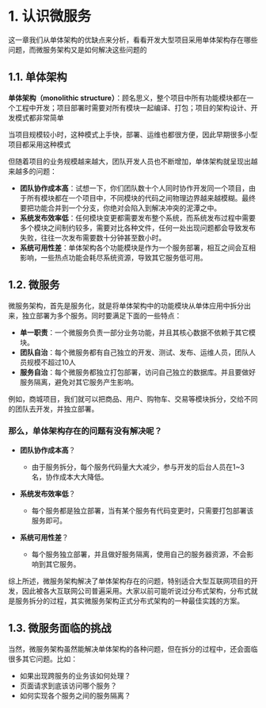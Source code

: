 # 1. 认识微服务
这一章我们从单体架构的优缺点来分析，看看开发大型项目采用单体架构存在哪些问题，而微服务架构又是如何解决这些问题的

## 1.1. 单体架构

**单体架构（monolithic structure）**：顾名思义，整个项目中所有功能模块都在一个工程中开发；项目部署时需要对所有模块一起编译、打包；项目的架构设计、开发模式都非常简单

当项目规模较小时，这种模式上手快，部署、运维也都很方便，因此早期很多小型项目都采用这种模式

但随着项目的业务规模越来越大，团队开发人员也不断增加，单体架构就呈现出越来越多的问题：
- **团队协作成本高**：试想一下，你们团队数十个人同时协作开发同一个项目，由于所有模块都在一个项目中，不同模块的代码之间物理边界越来越模糊。最终要把功能合并到一个分支，你绝对会陷入到解决冲突的泥潭之中。
- **系统发布效率低**：任何模块变更都需要发布整个系统，而系统发布过程中需要多个模块之间制约较多，需要对比各种文件，任何一处出现问题都会导致发布失败，往往一次发布需要数十分钟甚至数小时。
- **系统可用性差**：单体架构各个功能模块是作为一个服务部署，相互之间会互相影响，一些热点功能会耗尽系统资源，导致其它服务低可用。

## 1.2. 微服务

微服务架构，首先是服务化，就是将单体架构中的功能模块从单体应用中拆分出来，独立部署为多个服务。同时要满足下面的一些特点：

- **单一职责**：一个微服务负责一部分业务功能，并且其核心数据不依赖于其它模块。
- **团队自治**：每个微服务都有自己独立的开发、测试、发布、运维人员，团队人员规模不超过10人
- **服务自治**：每个微服务都独立打包部署，访问自己独立的数据库。并且要做好服务隔离，避免对其它服务产生影响。

例如，商城项目，我们就可以把商品、用户、购物车、交易等模块拆分，交给不同的团队去开发，并独立部署。

### 那么，单体架构存在的问题有没有解决呢？
- **团队协作成本高**？
  - 由于服务拆分，每个服务代码量大大减少，参与开发的后台人员在1~3名，协作成本大大降低。
  
- **系统发布效率低**？
  - 每个服务都是独立部署，当有某个服务有代码变更时，只需要打包部署该服务即可。

- **系统可用性差**？
  - 每个服务独立部署，并且做好服务隔离，使用自己的服务器资源，不会影响到其它服务。

综上所述，微服务架构解决了单体架构存在的问题，特别适合大型互联网项目的开发，因此被各大互联网公司普遍采用。大家以前可能听说过分布式架构，分布式就是服务拆分的过程，其实微服务架构正式分布式架构的一种最佳实践的方案。

## 1.3. 微服务面临的挑战

当然，微服务架构虽然能解决单体架构的各种问题，但在拆分的过程中，还会面临很多其它问题。比如：
- 如果出现跨服务的业务该如何处理？
- 页面请求到底该访问哪个服务？
- 如何实现各个服务之间的服务隔离？

